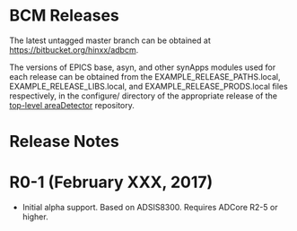 BCM Releases
============

The latest untagged master branch can be obtained at
https://bitbucket.org/hinxx/adbcm.

The versions of EPICS base, asyn, and other synApps modules used for each release can be obtained from 
the EXAMPLE_RELEASE_PATHS.local, EXAMPLE_RELEASE_LIBS.local, and EXAMPLE_RELEASE_PRODS.local
files respectively, in the configure/ directory of the appropriate release of the 
[top-level areaDetector](https://github.com/areaDetector/areaDetector) repository.


Release Notes
=============

R0-1 (February XXX, 2017)
==========================
* Initial alpha support.
  Based on ADSIS8300.
  Requires ADCore R2-5 or higher.
